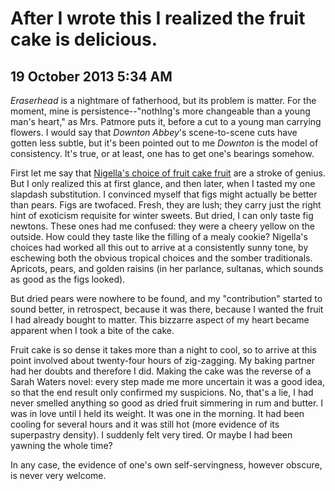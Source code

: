 # After I wrote this I realized the fruit cake is delicious.
## 19 October 2013 5:34 AM

_Eraserhead_ is a nightmare of fatherhood, but its problem is matter. For the moment, mine is persistence--"nothIng's more changeable than a young man's heart," as Mrs. Patmore puts it, before a cut to a young man carrying flowers. I would say that _Downton Abbey_'s scene-to-scene cuts have gotten less subtle, but it's been pointed out to me _Downton_ is the model of consistency. It's true, or at least, one has to get one's bearings somehow.

First let me say that [Nigella's choice of fruit cake fruit][1] are a stroke of genius. But I only realized this at first glance, and then later, when I tasted my one slapdash substitution. I convinced myself that figs might actually be better than pears. Figs are twofaced. Fresh, they are lush; they carry just the right hint of exoticism requisite for winter sweets. But dried, I can only taste fig newtons. These ones had me confused: they were a cheery yellow on the outside. How could they taste like the filling of a mealy cookie? Nigella's choices had worked all this out to arrive at a consistently sunny tone, by eschewing both the obvious tropical choices and the somber traditionals. Apricots, pears, and golden raisins (in her parlance, sultanas, which sounds as good as the figs looked).

But dried pears were nowhere to be found, and my "contribution" started to sound better, in retrospect, because it was there, because I wanted the fruit I had already bought to matter. This bizzarre aspect of my heart became apparent when I took a bite of the cake.

Fruit cake is so dense it takes more than a night to cool, so to arrive at this point involved about twenty-four hours of zig-zagging. My baking partner had her doubts and therefore I did. Making the cake was the reverse of a Sarah Waters novel: every step made me more uncertain it was a good idea, so that the end result only confirmed my suspicions. No, that's a lie, I had never smelled anything so good as dried fruit simmering in rum and butter. I was in love until I held its weight. It was one in the morning. It had been cooling for several hours and it was still hot (more evidence of its superpastry density). I suddenly felt very tired. Or maybe I had been yawning the whole time?

In any case, the evidence of one's own self-servingness, however obscure, is never very welcome.

   [1]: http://www.nigella.com/recipes/view/gorgeously-golden-fruit-cake
